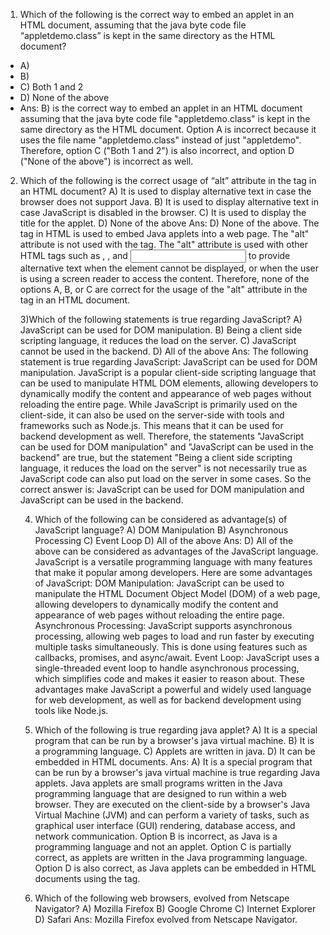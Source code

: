 1) Which of the following is the correct way to embed an applet in an HTML document, assuming that the java byte code file “appletdemo.class” is kept in the same directory as the HTML document?
- A) <applet code=“appletdemo.class”> </applet>
- B) <applet code = “appletdemo” > </applet>
- C) Both 1 and 2
- D) None of the above
- Ans: 
B) <applet code = “appletdemo” > </applet> is the correct way to embed an applet in an HTML document assuming that the java byte code file "appletdemo.class" is kept in the same directory as the HTML document.
Option A is incorrect because it uses the file name "appletdemo.class" instead of just "appletdemo".
Therefore, option C ("Both 1 and 2") is also incorrect, and option D ("None of the above") is incorrect as well.

2) Which of the following is the correct usage of “alt” attribute in the <applet> tag in an HTML document? 
A) It is used to display alternative text in case the browser does not support Java.
B) It is used to display alternative text in case JavaScript is disabled in the browser.
C) It is used to display the title for the applet.
D) None of the above
Ans:
D) None of the above.
The <applet> tag in HTML is used to embed Java applets into a web page. The "alt" attribute is not used with the <applet> tag.
The "alt" attribute is used with other HTML tags such as <img>, <area>, and <input> to provide alternative text when the element cannot be displayed, or when the user is using a screen reader to access the content.
Therefore, none of the options A, B, or C are correct for the usage of the "alt" attribute in the <applet> tag in an HTML document.
  
3)Which of the following statements is true regarding JavaScript?
A) JavaScript can be used for DOM manipulation.
B) Being a client side scripting language, it reduces the load on the server.
C) JavaScript cannot be used in the backend.
D) All of the above
Ans: 
The following statement is true regarding JavaScript:
JavaScript can be used for DOM manipulation.
JavaScript is a popular client-side scripting language that can be used to manipulate HTML DOM elements, allowing developers to dynamically modify the content and appearance of web pages without reloading the entire page.
While JavaScript is primarily used on the client-side, it can also be used on the server-side with tools and frameworks such as Node.js. This means that it can be used for backend development as well.
Therefore, the statements "JavaScript can be used for DOM manipulation" and "JavaScript can be used in the backend" are true, but the statement "Being a client side scripting language, it reduces the load on the server" is not necessarily true as JavaScript code can also put load on the server in some cases.
So the correct answer is: JavaScript can be used for DOM manipulation and JavaScript can be used in the backend.
  
4) Which of the following can be considered as advantage(s) of JavaScript language?
A) DOM Manipulation
B) Asynchronous Processing
C) Event Loop
D) All of the above
Ans:
D) All of the above can be considered as advantages of the JavaScript language.
JavaScript is a versatile programming language with many features that make it popular among developers. Here are some advantages of JavaScript:
DOM Manipulation: JavaScript can be used to manipulate the HTML Document Object Model (DOM) of a web page, allowing developers to dynamically modify the content and appearance of web pages without reloading the entire page.
Asynchronous Processing: JavaScript supports asynchronous processing, allowing web pages to load and run faster by executing multiple tasks simultaneously. This is done using features such as callbacks, promises, and async/await.
Event Loop: JavaScript uses a single-threaded event loop to handle asynchronous processing, which simplifies code and makes it easier to reason about.
These advantages make JavaScript a powerful and widely used language for web development, as well as for backend development using tools like Node.js.
  
5) Which of the following is true regarding java applet?
A) It is a special program that can be run by a browser's java virtual machine.
B) It is a programming language.
C) Applets are written in java.
D) It can be embedded in HTML documents.
Ans: 
A) It is a special program that can be run by a browser's java virtual machine is true regarding Java applets.
Java applets are small programs written in the Java programming language that are designed to run within a web browser. They are executed on the client-side by a browser's Java Virtual Machine (JVM) and can perform a variety of tasks, such as graphical user interface (GUI) rendering, database access, and network communication.
Option B is incorrect, as Java is a programming language and not an applet.
Option C is partially correct, as applets are written in the Java programming language.
Option D is also correct, as Java applets can be embedded in HTML documents using the <applet> tag.

6) Which of the following web browsers, evolved from Netscape Navigator?
A) Mozilla Firefox
B) Google Chrome
C) Internet Explorer
D) Safari
Ans: Mozilla Firefox evolved from Netscape Navigator.
